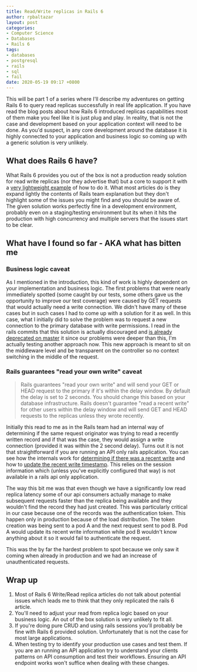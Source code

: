 ```yaml
---
title: Read/Write replicas in Rails 6
author: rpbaltazar
layout: post
categories:
- Computer Science
- Databases
- Rails 6
tags:
- databases
- postgresql
- rails
- sql
- fail
date: 2020-05-19 09:17 +0800
---
```

This will be part 1 of a series where I'll describe my adventures on getting Rails 6 to query read
replicas successfully in real life application.
If you have read the blog posts about how Rails 6 introduced replicas capabilities most of them make you feel like it is just plug and play. In reality, that is not the case and development based on your application context will need to be done. As you'd suspect, in any core development around the database it is highly connected to your application and business logic so coming up with a generic solution is very unlikely.

## What does Rails 6 have?

What Rails 6 provides you out of the box is not a production ready solution for read write replicas (nor they advertise that) but a core to support it with a [very lightweight example](https://guides.rubyonrails.org/active_record_multiple_databases.html) of how to do it. What most articles do is they expand lightly the contents of Rails team explanation but they don't highlight some of the issues you might find and you should be aware of. The given solution works perfectly fine in a development environment, probably even on a staging/testing environment but its when it hits the production with high concurrency and multiple servers that the issues start to be clear.

## What have I found so far - AKA what has bitten me

### Business logic caveat

As I mentioned in the introduction, this kind of work is highly dependent on your implementation and business logic. The first problems that were nearly immediately spotted (some caught by our tests, some others gave us the opportunity to improve our test coverage) were caused by GET requests that would actually need a write connection. We didn't have many of these cases but in such cases I had to come up with a solution for it as well. In this case, what I initially did to solve the problem was to request a new connection to the primary database with write permissions. I read in the rails commits that this solution is actually discouraged and [is already deprecated on master](https://github.com/rails/rails/pull/37874) it since our problems were deeper than this, I'm actually testing another approach now. This new approach is meant to sit on the middleware level and be transparent on the controller so no context switching in the middle of the request.

### Rails guarantees "read your own write" caveat

> Rails guarantees "read your own write" and will send your GET or HEAD request to the primary if it's within the delay window. By default the delay is set to 2 seconds. You should change this based on your database infrastructure. Rails doesn't guarantee "read a recent write" for other users within the delay window and will send GET and HEAD requests to the replicas unless they wrote recently.

Initially this read to me as in the Rails team had an internal way of determining if the same request originator was trying to read a recently written record and if that was the case, they would assign a write connection (provided it was within the 2 second delay). Turns out it is not that straightforward if you are running an API only rails application. You can see how the internals work for [determining if there was a recent write](https://github.com/rails/rails/blob/62e05ce/activerecord/lib/active_record/middleware/database_selector/resolver.rb#L77-L87) and how to [update the recent write timestamp](https://github.com/rails/rails/blob/62e05ce96f771f2a292ad1ce87faaac1a1d886c7/activerecord/lib/active_record/middleware/database_selector/resolver/session.rb#L38-L40). This relies on the session information which (unless you've explicitly configured that way) is not available in a rails api only application.

The way this bit me was that even though we have a significantly low read replica latency some of our api consumers actually manage to make subsequent requests faster than the replica being available and they wouldn't find the record they had just created. This was particularly critical in our case because one of the records was the authentication token. This happen only in production because of the load distribution. The token creation was being sent to a pod A and the next request sent to pod B. Pod A would update its recent write information while pod B wouldn't know anything about it so it would fail to authenticate the request.

This was the by far the hardest problem to spot because we only saw it coming when already in production and we had an increase of unauthenticated requests.

## Wrap up

  1. Most of Rails 6 Write/Read replica articles do not talk about potential issues which leads me to think that they only replicated the rails 6 article.
  1. You'll need to adjust your read from replica logic based on your business logic. An out of the box solution is very unlikely to fit all.
  1. If you're doing pure CRUD and using rails sessions you'll probably be fine with Rails 6 provided solution. Unfortunately that is not the case for most large applications.
  1. When testing try to identify your production use cases and test them. If you are an running an API application try to understand your clients patterns on API consumption and test their workflows. Ensuring an API endpoint works won't suffice when dealing with these changes.
